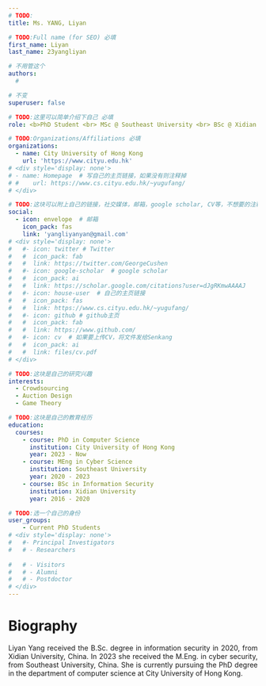 ```yaml
---
# TODO:
title: Ms. YANG, Liyan 

# TODO:Full name (for SEO) 必填
first_name: Liyan  
last_name: 23yangliyan

# 不用管这个
authors:
  # 

# 不变
superuser: false

# TODO:这里可以简单介绍下自己 必填
role: <b>PhD Student <br> MSc @ Southeast University <br> BSc @ Xidian University</b>

# TODO:Organizations/Affiliations 必填
organizations:
  - name: City University of Hong Kong 
    url: 'https://www.cityu.edu.hk'
# <div style='display: none'>  
# - name: Homepage  # 写自己的主页链接，如果没有则注释掉 
# #    url: https://www.cs.cityu.edu.hk/~yugufang/
# </div>

# TODO:这块可以附上自己的链接，社交媒体，邮箱，google scholar, CV等，不想要的注释掉即可
social:
  - icon: envelope  # 邮箱
    icon_pack: fas
    link: 'yangliyanyan@gmail.com'
# <div style='display: none'>
#   #- icon: twitter # Twitter
#   #  icon_pack: fab  
#   #  link: https://twitter.com/GeorgeCushen
#   #- icon: google-scholar  # google scholar
#   #  icon_pack: ai
#   #  link: https://scholar.google.com/citations?user=dJgRKmwAAAAJ
#   #- icon: house-user  # 自己的主页链接
#   #  icon_pack: fas
#   #  link: https://www.cs.cityu.edu.hk/~yugufang/
#   #- icon: github # github主页
#   #  icon_pack: fab   
#   #  link: https://www.github.com/
#   #- icon: cv  # 如果要上传CV，将文件发给Senkang
#   #  icon_pack: ai
#   #  link: files/cv.pdf
# </div>

# TODO:这块是自己的研究兴趣
interests:
  - Crowdsourcing
  - Auction Design
  - Game Theory

# TODO:这块是自己的教育经历
education:
  courses:
    - course: PhD in Computer Science
      institution: City University of Hong Kong
      year: 2023 - Now
    - course: MEng in Cyber Science
      institution: Southeast University
      year: 2020 - 2023
    - course: BSc in Information Security
      institution: Xidian University
      year: 2016 - 2020

# TODO:选一个自己的身份
user_groups:
    - Current PhD Students
# <div style='display: none'>
#   #- Principal Investigators
#   # - Researchers
    
#   # - Visitors
#   # - Alumni
#   # - Postdoctor
# </div>
---
```

<!-- TODO:写自己的Biography -->
# Biography
<p style="text-align:justify"> Liyan Yang received the B.Sc. degree in information security in 2020, from Xidian University, China. In 2023 she received the M.Eng. in cyber security, from Southeast University, China. She is currently pursuing the PhD degree in the department of computer science at City University of Hong Kong.

